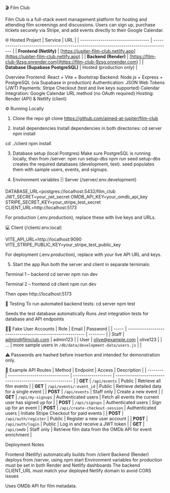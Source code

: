 🎬 Film Club

Film Club is a full-stack event management platform for hosting and attending film screenings and discussions.
Users can sign up, purchase tickets securely via Stripe, and add events directly to their Google Calendar.

🌐 Hosted Project
| Service | URL |
| ---------------------------------- | -------------------------------------------------------------------------------------- |
| **Frontend (Netlify)** | [https://jupiter-film-club.netlify.app](https://jupiter-film-club.netlify.app) |
| **Backend (Render)** | [https://film-club-9zsg.onrender.com](https://film-club-9zsg.onrender.com) |
| **Database (Supabase PostgreSQL)** | Hosted (production only) |

Overview
Frontend: React + Vite + Bootstrap
Backend: Node.js + Express + PostgreSQL (via Supabase in production)
Authentication: JSON Web Tokens (JWT)
Payments: Stripe Checkout (test and live keys supported)
Calendar Integration: Google Calendar URL method (no OAuth required)
Hosting: Render (API) & Netlify (client)

⚙️ Running Locally

1. Clone the repo
   git clone https://github.com/aimed-at-jupiter/film-club

2. Install dependencies
   Install dependencies in both directories:
   cd server
   npm install

cd ../client
npm install

3. Database setup (local Postgres)
   Make sure PostgreSQL is running locally, then from /server:
   npm run setup-dbs
   npm run seed
   setup-dbs creates the required databases (development, test).
   seed populates them with sample users, events, and signups.

4. Environment variables
   🗄️ Server (/server/.env.development)

DATABASE_URL=postgres://localhost:5432/film_club
JWT_SECRET=your_jwt_secret
OMDB_API_KEY=your_omdb_api_key
STRIPE_SECRET_KEY=your_stripe_test_secret
CLIENT_URL=http://localhost:5173

For production (.env.production), replace these with live keys and URLs.

💻 Client (/client/.env.local)

VITE_API_URL=http://localhost:9090
VITE_STRIPE_PUBLIC_KEY=your_stripe_test_public_key

For deployment (.env.production), replace with your live API URL and keys.

5. Start the app
Run both the server and client in separate terminals:

Terminal 1 – backend
cd server
npm run dev

Terminal 2 – frontend
cd client
npm run dev

Then open http://localhost:5173

🧪 Testing
To run automated backend tests:
cd server
npm test

Seeds the test database automatically
Runs Jest integration tests for database and API endpoints

👩‍💻 Fake User Accounts
| Role | Email | Password |
| ----- | --------------------------------------------------------- | -------- |
| Staff | [admin@filmclub.com](mailto:admin@filmclub.com) | admin123 |
| User | [olive@example.com](mailto:olive@example.com) | olive123 |
| … | more sample users in `/db/data/development-data/users.js` | |

⚠️ Passwords are hashed before insertion and intended for demonstration only.

🧾 Example API Routes
| Method | Endpoint | Access | Description |
| -------- | ------------------------------ | ------------------- | --------------------------------------------------------- |
| **GET** | `/api/events` | Public | Retrieve all film events |
| **GET** | `/api/events/:event_id` | Public | Retrieve detailed data for a single event |
| **POST** | `/api/events` | Staff only | Create a new event |
| **GET** | `/api/my-signups` | Authenticated users | Fetch all events the current user has signed up for |
| **POST** | `/api/signups` | Authenticated users | Sign up for an event |
| **POST** | `/api/create-checkout-session` | Authenticated users | Initiate Stripe Checkout for paid events |
| **POST** | `/api/auth/register` | Public | Register a new user account |
| **POST** | `/api/auth/login` | Public | Log in and receive a JWT token |
| **GET** | `/api/omdb` | Staff only | Retrieve film data from the OMDb API for event enrichment |

Deployment Notes

Frontend (Netlify) automatically builds from /client
Backend (Render) deploys from /server, using npm start
Environment variables for production must be set in both Render and Netlify dashboards
The backend CLIENT_URL must match your deployed Netlify domain to avoid CORS issues

Uses OMDb API for film metadata.
